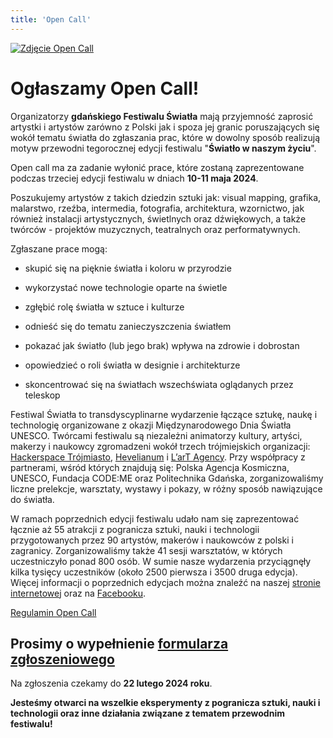 ```yaml
---
title: 'Open Call'
---
```


[![Zdjęcie Open Call](/images/open-call/open-call-pl.png)](/images/open-call/open-call-pl.png)

# Ogłaszamy Open Call!

Organizatorzy **gdańskiego Festiwalu Światła** mają przyjemność zaprosić artystki i artystów zarówno z Polski jak i spoza jej granic poruszających się wokół tematu światła do zgłaszania prac, które w dowolny sposób realizują motyw przewodni tegorocznej edycji festiwalu "**Światło w naszym życiu**".

Open call ma za zadanie wyłonić prace, które zostaną zaprezentowane podczas trzeciej edycji festiwalu w dniach **10-11 maja 2024**.

Poszukujemy artystów z takich dziedzin sztuki jak: visual mapping,  grafika, malarstwo, rzeźba, intermedia, fotografia, architektura, wzornictwo, jak również  instalacji artystycznych, świetlnych oraz dźwiękowych, a także twórców - projektów muzycznych, teatralnych oraz performatywnych.

Zgłaszane prace mogą:

- skupić się na pięknie światła i koloru w przyrodzie

- wykorzystać nowe technologie oparte na świetle

- zgłębić rolę światła w sztuce i kulturze

- odnieść się do tematu zanieczyszczenia światłem

- pokazać jak światło (lub jego brak) wpływa na zdrowie i dobrostan

- opowiedzieć o roli światła w designie i architekturze

- skoncentrować się na światłach wszechświata oglądanych przez teleskop

Festiwal Światła to transdyscyplinarne wydarzenie łączące sztukę, naukę i technologię organizowane z okazji Międzynarodowego Dnia Światła UNESCO. Twórcami festiwalu są niezależni animatorzy kultury, artyści, makerzy i naukowcy zgromadzeni wokół trzech trójmiejskich organizacji: [Hackerspace Trójmiasto](https://hs3.pl/), [Hevelianum](https://hevelianum.pl/) i [L’arT Agency](https://lartagency.com/pl). Przy współpracy z partnerami, wśród których znajdują się: Polska Agencja Kosmiczna, UNESCO, Fundacja CODE:ME oraz Politechnika Gdańska, zorganizowaliśmy liczne prelekcje, warsztaty, wystawy i pokazy, w różny sposób nawiązujące do światła. 

W ramach poprzednich edycji festiwalu udało nam się zaprezentować łącznie aż 55 atrakcji z pogranicza sztuki, nauki i technologii przygotowanych przez 90 artystów, makerów i naukowców z polski i zagranicy. Zorganizowaliśmy także 41 sesji warsztatów, w których uczestniczyło ponad 800 osób. W sumie nasze wydarzenia przyciągnęły kilka tysięcy uczestników (około 2500 pierwsza i 3500 druga edycja). Więcej informacji o poprzednich edycjach można znaleźć na naszej [stronie internetowej](https://festiwalswiatla.hs3.pl/) oraz na [Facebooku](https://www.facebook.com/Festiwalswiatla).

[Regulamin Open Call](/docs/open-call/regulamin-open-call.pdf)

## Prosimy o wypełnienie [formularza zgłoszeniowego](https://forms.gle/Ti9hdR1JVpEwPgTq7)

Na zgłoszenia czekamy do **22 lutego 2024 roku**.

**Jesteśmy otwarci na wszelkie eksperymenty z pogranicza sztuki, nauki i technologii oraz inne działania związane z tematem przewodnim festiwalu!**